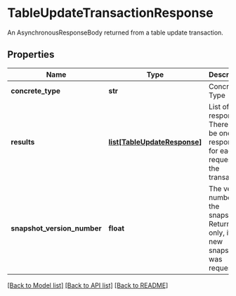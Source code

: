 # TableUpdateTransactionResponse

An AsynchronousResponseBody returned from a table update transaction.
## Properties
Name | Type | Description | Notes
------------ | ------------- | ------------- | -------------
**concrete_type** | **str** | Concrete Type | [optional] 
**results** | [**list[TableUpdateResponse]**](TableUpdateResponse.md) | List of responses. There will be one response for each request in the transaction. | [optional] 
**snapshot_version_number** | **float** | The version number of the snapshot. Returned only, if a new snapshot was requested. | [optional] 

[[Back to Model list]](../README.md#documentation-for-models) [[Back to API list]](../README.md#documentation-for-api-endpoints) [[Back to README]](../README.md)


